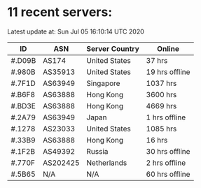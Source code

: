 # 11 recent servers:

Latest update at: Sun Jul 05 16:10:14 UTC 2020

| ID | ASN | Server Country | Online |
| -- | --- | -------------- | ------ |
| #.D09B | AS174 | United States | 37 hrs |
| #.980B | AS35913 | United States | 19 hrs offline |
| #.7F1D | AS63949 | Singapore | 1037 hrs |
| #.B6F8 | AS63888 | Hong Kong | 3600 hrs |
| #.BD3E | AS63888 | Hong Kong | 4669 hrs |
| #.2A79 | AS63949 | Japan | 1 hrs offline |
| #.1278 | AS23033 | United States | 1085 hrs |
| #.33B9 | AS63888 | Hong Kong | 16 hrs |
| #.1F2B | AS49392 | Russia | 30 hrs offline |
| #.770F | AS202425 | Netherlands | 2 hrs offline |
| #.5B65 | N/A | N/A | 60 hrs offline |

